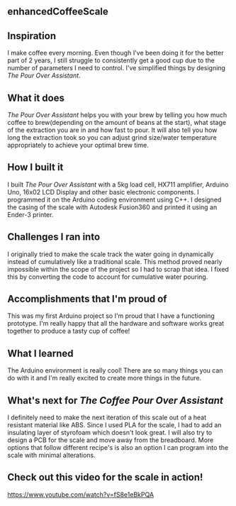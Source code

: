 ## enhancedCoffeeScale

## Inspiration
I make coffee every morning. Even though I've been doing it for the better part of 2 years, I still struggle to consistently get a good cup due to the number of parameters I need to control. I've simplified things by designing _The Pour Over Assistant_.
## What it does
_The Pour Over Assistant_ helps you with your brew by telling you how much coffee to brew(depending on the amount of beans at the start), what stage of the extraction you are in and how fast to pour. It will also tell you how long the extraction took so you can adjust grind size/water temperature appropriately to achieve your optimal brew time.
## How I built it
I built _The Pour Over Assistant_ with a 5kg load cell, HX711 amplifier, Arduino Uno, 16x02 LCD Display and other basic electronic components. I programmed it on the Arduino coding environment using C++. I designed the casing of the scale with Autodesk Fusion360 and printed it using an Ender-3 printer.
## Challenges I ran into
I originally tried to make the scale track the water going in dynamically instead of cumulatively like a traditional scale. This method proved nearly impossible within the scope of the project so I had to scrap that idea. I fixed this by converting the code to account for cumulative water pouring.
## Accomplishments that I'm proud of
This was my first Arduino project so I'm proud that I have a functioning prototype. I'm really happy that all the hardware and software works great together to produce a tasty cup of coffee!
## What I learned
The Arduino environment is really cool! There are so many things you can do with it and I'm really excited to create more things in the future.
## What's next for _The Coffee Pour Over Assistant_
I definitely need to make the next iteration of this scale out of a heat resistant material like ABS. Since I used PLA for the scale, I had to add an insulating layer of styrofoam which doesn't look great. I will also try to design a PCB for the scale and move away from the breadboard. More options that follow different recipe's is also an option I can program into the scale with minimal alterations.

## Check out this video for the scale in action!
https://www.youtube.com/watch?v=fS8e1eBkPQA
